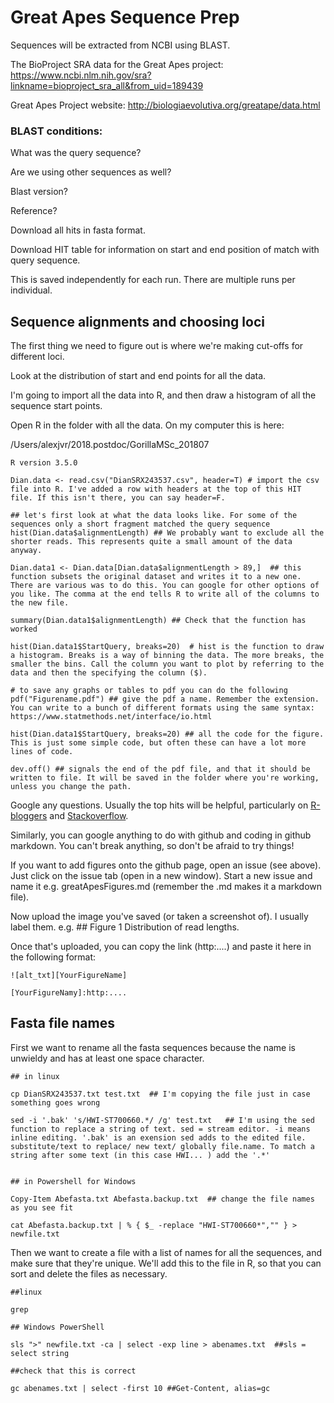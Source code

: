 # Great Apes Sequence Prep  

Sequences will be extracted from NCBI using BLAST. 

The BioProject SRA data for the Great Apes project: https://www.ncbi.nlm.nih.gov/sra?linkname=bioproject_sra_all&from_uid=189439

Great Apes Project website: http://biologiaevolutiva.org/greatape/data.html

### BLAST conditions: 

What was the query sequence? 

Are we using other sequences as well? 

Blast version?  

Reference? 


Download all hits in fasta format. 

Download HIT table for information on start and end position of match with query sequence. 

This is saved independently for each run. There are multiple runs per individual. 


## Sequence alignments and choosing loci

The first thing we need to figure out is where we're making cut-offs for different loci. 

Look at the distribution of start and end points for all the data. 

I'm going to import all the data into R, and then draw a histogram of all the sequence start points. 

Open R in the folder with all the data. On my computer this is here: 

/Users/alexjvr/2018.postdoc/GorillaMSc_201807
```
R version 3.5.0

Dian.data <- read.csv("DianSRX243537.csv", header=T) # import the csv file into R. I've added a row with headers at the top of this HIT file. If this isn't there, you can say header=F. 

## let's first look at what the data looks like. For some of the sequences only a short fragment matched the query sequence
hist(Dian.data$alignmentLength) ## We probably want to exclude all the shorter reads. This represents quite a small amount of the data anyway. 

Dian.data1 <- Dian.data[Dian.data$alignmentLength > 89,]  ## this function subsets the original dataset and writes it to a new one. There are various was to do this. You can google for other options of you like. The comma at the end tells R to write all of the columns to the new file. 

summary(Dian.data1$alignmentLength) ## Check that the function has worked

hist(Dian.data1$StartQuery, breaks=20)  # hist is the function to draw a histogram. Breaks is a way of binning the data. The more breaks, the smaller the bins. Call the column you want to plot by referring to the data and then the specifying the column ($). 

# to save any graphs or tables to pdf you can do the following
pdf("Figurename.pdf") ## give the pdf a name. Remember the extension. You can write to a bunch of different formats using the same syntax: https://www.statmethods.net/interface/io.html

hist(Dian.data1$StartQuery, breaks=20) ## all the code for the figure. This is just some simple code, but often these can have a lot more lines of code. 

dev.off() ## signals the end of the pdf file, and that it should be written to file. It will be saved in the folder where you're working, unless you change the path. 
```

Google any questions. Usually the top hits will be helpful, particularly on [R-bloggers](https://www.r-bloggers.com/basics-of-histograms/) and [Stackoverflow](https://stackoverflow.com/questions/16931895/exact-number-of-bins-in-histogram-in-r). 

Similarly, you can google anything to do with github and coding in github markdown. You can't break anything, so don't be afraid to try things! 


If you want to add figures onto the github page, open an issue (see above). Just click on the issue tab (open in a new window). Start a new issue and name it e.g. greatApesFigures.md (remember the .md makes it a markdown file). 

Now upload the image you've saved (or taken a screenshot of). I usually label them. e.g. ## Figure 1 Distribution of read lengths.

Once that's uploaded, you can copy the link (http:....) and paste it here in the following format: 

```
![alt_txt][YourFigureName]

[YourFigureNamy]:http:....

```


## Fasta file names

First we want to rename all the fasta sequences because the name is unwieldy and has at least one space character. 

```
## in linux

cp DianSRX243537.txt test.txt  ## I'm copying the file just in case something goes wrong

sed -i '.bak' 's/HWI-ST700660.*/ /g' test.txt   ## I'm using the sed function to replace a string of text. sed = stream editor. -i means inline editing. '.bak' is an exension sed adds to the edited file. substitute/text to replace/ new text/ globally file.name. To match a string after some text (in this case HWI... ) add the '.*'


## in Powershell for Windows

Copy-Item Abefasta.txt Abefasta.backup.txt  ## change the file names as you see fit

cat Abefasta.backup.txt | % { $_ -replace "HWI-ST700660*","" } > newfile.txt 

```

Then we want to create a file with a list of names for all the sequences, and make sure that they're unique. We'll add this to the file in R, so that you can sort and delete the files as necessary. 

```
##linux

grep 

## Windows PowerShell

sls ">" newfile.txt -ca | select -exp line > abenames.txt  ##sls = select string

##check that this is correct

gc abenames.txt | select -first 10 ##Get-Content, alias=gc
```



